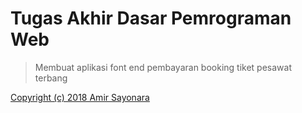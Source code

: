 # Tugas Akhir Dasar Pemrograman Web
>Membuat aplikasi font end pembayaran booking tiket pesawat terbang

[Copyright (c) 2018 Amir Sayonara](LICENSE)